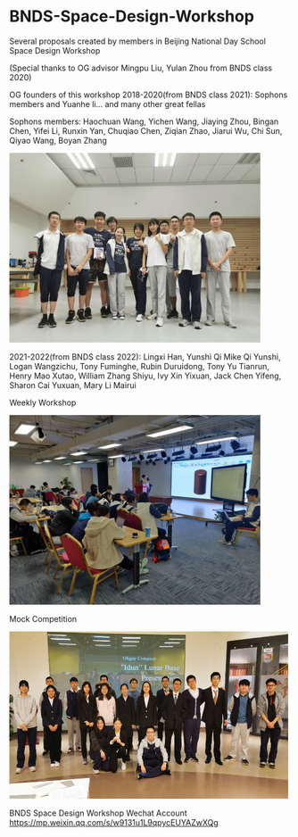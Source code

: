 # BNDS-Space-Design-Workshop
Several proposals created by members in Beijing National Day School Space Design Workshop 

(Special thanks to OG advisor Mingpu Liu, Yulan Zhou from BNDS class 2020)

OG founders of this workshop 2018-2020(from BNDS class 2021):
Sophons members and Yuanhe li... and many other great fellas

Sophons members:
Haochuan Wang, Yichen Wang, Jiaying Zhou, Bingan Chen, Yifei Li, Runxin Yan, 
Chuqiao Chen, Ziqian Zhao, Jiarui Wu, Chi Sun, Qiyao Wang, Boyan Zhang

<img src="https://github.com/KevinChunye/BNDS-Space-Design/blob/main/images/Sophons_BNDS_Space%20Design.jpg" width="450" height="340" />

2021-2022(from BNDS class 2022):
Lingxi Han, Yunshi Qi 
Mike Qi Yunshi, Logan Wangzichu, Tony Fuminghe, Rubin Duruidong, Tony Yu Tianrun, Henry Mao Xutao, 
William Zhang Shiyu, Ivy Xin Yixuan, Jack Chen Yifeng, Sharon Cai Yuxuan, Mary Li Mairui

Weekly Workshop

<img src="https://github.com/KevinChunye/BNDS-Space-Design/blob/main/images/BNDS_Space_Design_Weekly_Workshop.jpg" width="450" height="340" />

Mock Competition

<img src="https://github.com/KevinChunye/BNDS-Space-Design/blob/main/images/BNDS_Space_Design_Mock_Competition.jpg" width="500" height="300" />





BNDS Space Design Workshop Wechat Account
https://mp.weixin.qq.com/s/w9131u1L9qpycEUYAZwXQg
